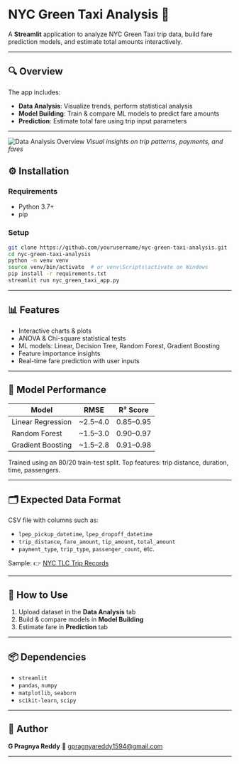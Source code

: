 
# NYC Green Taxi Analysis 🚖

A **Streamlit** application to analyze NYC Green Taxi trip data, build fare prediction models, and estimate total amounts interactively.

---

## 🔍 Overview

The app includes:

- **Data Analysis**: Visualize trends, perform statistical analysis  
- **Model Building**: Train & compare ML models to predict fare amounts  
- **Prediction**: Estimate total fare using trip input parameters

---

![Data Analysis Overview](images/data_analysis_overview.png)
*Visual insights on trip patterns, payments, and fares*


## ⚙️ Installation

### Requirements
- Python 3.7+
- pip

### Setup
```bash
git clone https://github.com/yourusername/nyc-green-taxi-analysis.git
cd nyc-green-taxi-analysis
python -m venv venv
source venv/bin/activate  # or venv\Scripts\activate on Windows
pip install -r requirements.txt
streamlit run nyc_green_taxi_app.py
````

---

## 📊 Features

* Interactive charts & plots
* ANOVA & Chi-square statistical tests
* ML models: Linear, Decision Tree, Random Forest, Gradient Boosting
* Feature importance insights
* Real-time fare prediction with user inputs

---

## 🧠 Model Performance

| Model             | RMSE      | R² Score  |
| ----------------- | --------- | --------- |
| Linear Regression | \~2.5–4.0 | 0.85–0.95 |
| Random Forest     | \~1.5–3.0 | 0.90–0.97 |
| Gradient Boosting | \~1.5–2.8 | 0.91–0.98 |

Trained using an 80/20 train-test split.
Top features: trip distance, duration, time, passengers.

---

## 🗂️ Expected Data Format

CSV file with columns such as:

* `lpep_pickup_datetime`, `lpep_dropoff_datetime`
* `trip_distance`, `fare_amount`, `tip_amount`, `total_amount`
* `payment_type`, `trip_type`, `passenger_count`, etc.

Sample:
👉 [NYC TLC Trip Records](https://www1.nyc.gov/site/tlc/about/tlc-trip-record-data.page)

---

## 🚀 How to Use

1. Upload dataset in the **Data Analysis** tab
2. Build & compare models in **Model Building**
3. Estimate fare in **Prediction** tab

---

## 📦 Dependencies

* `streamlit`
* `pandas`, `numpy`
* `matplotlib`, `seaborn`
* `scikit-learn`, `scipy`

---

## 👤 Author

**G Pragnya Reddy**
📧 [gpragnyareddy1594@gmail.com](mailto:gpragnyareddy1594@gmail.com)

---

```
